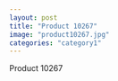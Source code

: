 ```yaml
---
layout: post
title: "Product 10267"
image: "product10267.jpg"
categories: "category1"
---
```

Product 10267
